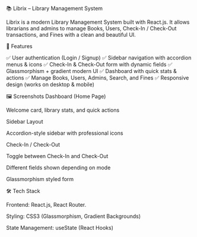 📚 Librix – Library Management System

Librix is a modern Library Management System built with React.js.
It allows librarians and admins to manage Books, Users, Check-In / Check-Out transactions, and Fines with a clean and beautiful UI.

🚀 Features

✅ User authentication (Login / Signup)
✅ Sidebar navigation with accordion menus & icons
✅ Check-In & Check-Out form with dynamic fields
✅ Glassmorphism + gradient modern UI
✅ Dashboard with quick stats & actions
✅ Manage Books, Users, Admins, Search, and Fines
✅ Responsive design (works on desktop & mobile)

🖼️ Screenshots
Dashboard (Home Page)

Welcome card, library stats, and quick actions

Sidebar Layout

Accordion-style sidebar with professional icons

Check-In / Check-Out

Toggle between Check-In and Check-Out

Different fields shown depending on mode

Glassmorphism styled form

🛠️ Tech Stack

Frontend: React.js, React Router.

Styling: CSS3 (Glassmorphism, Gradient Backgrounds)

State Management: useState (React Hooks)